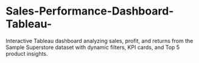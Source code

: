 # Sales-Performance-Dashboard-Tableau-
Interactive Tableau dashboard analyzing sales, profit, and returns from the Sample Superstore dataset with dynamic filters, KPI cards, and Top 5 product insights.
